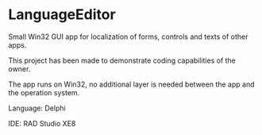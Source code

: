 # LanguageEditor
<p>Small Win32 GUI app for localization of forms, controls and texts of other apps.</p>
<p>This project has been made to demonstrate coding capabilities of the owner.</p>
<p>The app runs on Win32, no additional layer is needed between the app and the operation system.</p>
<p>Language: Delphi</p>
<p>IDE: RAD Studio XE8</p>
